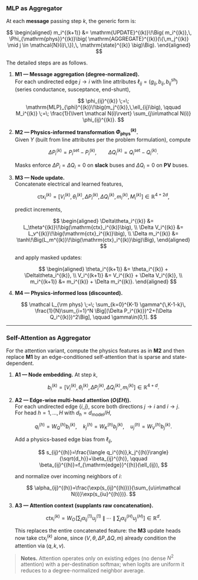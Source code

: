 ### MLP as Aggregator

At each **message** passing step $k$, the generic form is:

$$
\begin{aligned}
m_i^{(k+1)}
&= \mathrm{UPDATE}^{(k)}\!\Big(
m_i^{(k)},\,
\Phi_{\mathrm{phys}}^{(k)}\big(
\mathrm{AGGREGATE}^{(k)}(\{\,m_j^{(k)} \mid j \in \mathcal{N}(i)\,\}),\,
\mathrm{state}^{(k)}
\big)\Big).
\end{aligned}
$$

The detailed steps are as follows.

1. **M1 — Message aggregation (degree-normalized).**  
   For each undirected edge $j \to i$ with line attributes
   $\ell_{ij}=(g_{ij},\,b_{ij},\,b_{ij}^{\mathrm{sh}})$ (series conductance, susceptance, end-shunt),

    $$
    \phi_{ij}^{(k)} \;=\; \mathrm{MLP}_{\phi}^{(k)}\!\big(m_j^{(k)},\,\ell_{ij}\big),
    \qquad
    M_i^{(k)} \;=\; \frac{1}{\lvert \mathcal N(i)\rvert} \sum_{j\in\mathcal N(i)} \phi_{ij}^{(k)}.
    $$

2. **M2 — Physics-informed transformation $\Phi_{\mathrm{phys}}^{(k)}$.**  
   Given $Y$ (built from line attributes per the problem formulation), compute

    $$
    \Delta P_i^{(k)} = P_i^{\mathrm{set}} - P_i^{(k)}, \qquad
    \Delta Q_i^{(k)} = Q_i^{\mathrm{set}} - Q_i^{(k)}.
    $$

   Masks enforce $\Delta P_i{=}\Delta Q_i{=}0$ on **slack** buses and $\Delta Q_i{=}0$ on **PV** buses.

3. **M3 — Node update.**  
   Concatenate electrical and learned features,

    $$
    \mathrm{ctx}_i^{(k)}
    = \big[V_i^{(k)},\,\theta_i^{(k)},\,\Delta P_i^{(k)},\,\Delta Q_i^{(k)},\,m_i^{(k)},\,M_i^{(k)}\big]
    \in \mathbb R^{4+2d},
    $$

   predict increments,

    $$
    \begin{aligned}
      \Delta\theta_i^{(k)} &= L_\theta^{(k)}\!\big(\mathrm{ctx}_i^{(k)}\big), \\
      \Delta V_i^{(k)}     &= L_v^{(k)}\!\big(\mathrm{ctx}_i^{(k)}\big), \\
      \Delta m_i^{(k)}     &= \tanh\!\Big(L_m^{(k)}\!\big(\mathrm{ctx}_i^{(k)}\big)\Big),
    \end{aligned}
    $$

   and apply masked updates:

    $$
    \begin{aligned}
      \theta_i^{(k+1)} &= \theta_i^{(k)} + \Delta\theta_i^{(k)}, \\
      V_i^{(k+1)}      &= V_i^{(k)}      + \Delta V_i^{(k)}, \\
      m_i^{(k+1)}      &= m_i^{(k)}      + \Delta m_i^{(k)}.
    \end{aligned}
    $$

4. **M4 — Physics-informed loss (discounted).**

    $$
    \mathcal L_{\rm phys}
    \;=\; \sum_{k=0}^{K-1}
      \gamma^{\,K-1-k}\,
      \frac{1}{N}\sum_{i=1}^N \Big[(\Delta P_i^{(k)})^2+(\Delta Q_i^{(k)})^2\Big],
    \qquad \gamma\in(0,1].
    $$
---

### Self-Attention as Aggregator

For the attention variant, compute the physics features as in **M2** and then replace **M1** by an edge-conditioned self-attention that is sparse and state-dependent.

1. **A1 — Node embedding.** At step $k$,

    $$
    b_i^{(k)}=\big[V_i^{(k)},\,\theta_i^{(k)},\,\Delta P_i^{(k)},\,\Delta Q_i^{(k)},\,m_i^{(k)}\big]\in\mathbb{R}^{4+d}.
    $$

2. **A2 — Edge-wise multi-head attention ($O(EH)$).**  
   For each undirected edge $\{i,j\}$, score both directions $j{\to}i$ and $i{\to}j$.  
   For head $h=1,\dots,H$ with $d_h=d_{\mathrm{model}}/H$,

    $$
    q_i^{(h)}=W_Q^{(h)} b_i^{(k)},\quad
    k_j^{(h)}=W_K^{(h)} b_j^{(k)},\quad
    u_j^{(h)}=W_V^{(h)} b_j^{(k)}.
    $$

   Add a physics-based edge bias from $\ell_{ij}$,

    $$
    s_{ij}^{(h)}=\frac{\langle q_i^{(h)},k_j^{(h)}\rangle}{\sqrt{d_h}}+\beta_{ij}^{(h)},
    \qquad
    \beta_{ij}^{(h)}=f_{\mathrm{edge}}^{(h)}(\ell_{ij}),
    $$

   and normalize over incoming neighbors of $i$:

    $$
    \alpha_{ij}^{(h)}=\frac{\exp(s_{ij}^{(h)})}{\sum_{u\in\mathcal N(i)}\exp(s_{iu}^{(h)})}.
    $$

3. **A3 — Attention context (supplants raw concatenation).**

    $$
    \mathrm{ctx}_i^{(k)}
    = W_O\!\left[
    \sum_{j}\alpha_{ij}^{(1)}u_j^{(1)}\;\big\|\;\cdots\;\big\|\;\sum_{j}\alpha_{ij}^{(H)}u_j^{(H)}
    \right]\in\mathbb{R}^{d}.
    $$

   This replaces the entire concatenated feature: the **M3** update heads now take $\mathrm{ctx}_i^{(k)}$ alone, since $(V,\theta,\Delta P,\Delta Q,m)$ already condition the attention via $(q,k,v)$.

> **Notes.** Attention operates only on existing edges (no dense $N^2$ attention) with a per-destination softmax; when logits are uniform it reduces to a degree-normalized neighbor average.